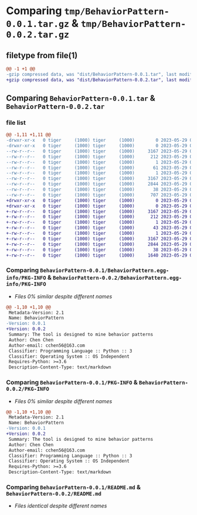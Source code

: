 # Comparing `tmp/BehaviorPattern-0.0.1.tar.gz` & `tmp/BehaviorPattern-0.0.2.tar.gz`

## filetype from file(1)

```diff
@@ -1 +1 @@
-gzip compressed data, was "dist/BehaviorPattern-0.0.1.tar", last modified: Mon May 29 08:31:43 2023, max compression
+gzip compressed data, was "dist/BehaviorPattern-0.0.2.tar", last modified: Mon May 29 09:00:28 2023, max compression
```

## Comparing `BehaviorPattern-0.0.1.tar` & `BehaviorPattern-0.0.2.tar`

### file list

```diff
@@ -1,11 +1,11 @@
-drwxr-xr-x   0 tiger     (1000) tiger     (1000)        0 2023-05-29 08:31:43.000000 BehaviorPattern-0.0.1/
-drwxr-xr-x   0 tiger     (1000) tiger     (1000)        0 2023-05-29 08:31:43.000000 BehaviorPattern-0.0.1/BehaviorPattern.egg-info/
--rw-r--r--   0 tiger     (1000) tiger     (1000)     3167 2023-05-29 08:31:43.000000 BehaviorPattern-0.0.1/BehaviorPattern.egg-info/PKG-INFO
--rw-r--r--   0 tiger     (1000) tiger     (1000)      212 2023-05-29 08:31:43.000000 BehaviorPattern-0.0.1/BehaviorPattern.egg-info/SOURCES.txt
--rw-r--r--   0 tiger     (1000) tiger     (1000)        1 2023-05-29 08:31:43.000000 BehaviorPattern-0.0.1/BehaviorPattern.egg-info/dependency_links.txt
--rw-r--r--   0 tiger     (1000) tiger     (1000)       61 2023-05-29 08:31:43.000000 BehaviorPattern-0.0.1/BehaviorPattern.egg-info/requires.txt
--rw-r--r--   0 tiger     (1000) tiger     (1000)        1 2023-05-29 08:31:43.000000 BehaviorPattern-0.0.1/BehaviorPattern.egg-info/top_level.txt
--rw-r--r--   0 tiger     (1000) tiger     (1000)     3167 2023-05-29 08:31:43.000000 BehaviorPattern-0.0.1/PKG-INFO
--rw-r--r--   0 tiger     (1000) tiger     (1000)     2844 2023-05-29 08:31:19.000000 BehaviorPattern-0.0.1/README.md
--rw-r--r--   0 tiger     (1000) tiger     (1000)       38 2023-05-29 08:31:43.000000 BehaviorPattern-0.0.1/setup.cfg
--rw-r--r--   0 tiger     (1000) tiger     (1000)      707 2023-05-29 08:31:21.000000 BehaviorPattern-0.0.1/setup.py
+drwxr-xr-x   0 tiger     (1000) tiger     (1000)        0 2023-05-29 09:00:28.000000 BehaviorPattern-0.0.2/
+drwxr-xr-x   0 tiger     (1000) tiger     (1000)        0 2023-05-29 09:00:28.000000 BehaviorPattern-0.0.2/BehaviorPattern.egg-info/
+-rw-r--r--   0 tiger     (1000) tiger     (1000)     3167 2023-05-29 09:00:28.000000 BehaviorPattern-0.0.2/BehaviorPattern.egg-info/PKG-INFO
+-rw-r--r--   0 tiger     (1000) tiger     (1000)      212 2023-05-29 09:00:28.000000 BehaviorPattern-0.0.2/BehaviorPattern.egg-info/SOURCES.txt
+-rw-r--r--   0 tiger     (1000) tiger     (1000)        1 2023-05-29 09:00:28.000000 BehaviorPattern-0.0.2/BehaviorPattern.egg-info/dependency_links.txt
+-rw-r--r--   0 tiger     (1000) tiger     (1000)       43 2023-05-29 09:00:28.000000 BehaviorPattern-0.0.2/BehaviorPattern.egg-info/requires.txt
+-rw-r--r--   0 tiger     (1000) tiger     (1000)        1 2023-05-29 09:00:28.000000 BehaviorPattern-0.0.2/BehaviorPattern.egg-info/top_level.txt
+-rw-r--r--   0 tiger     (1000) tiger     (1000)     3167 2023-05-29 09:00:28.000000 BehaviorPattern-0.0.2/PKG-INFO
+-rw-r--r--   0 tiger     (1000) tiger     (1000)     2844 2023-05-29 09:00:13.000000 BehaviorPattern-0.0.2/README.md
+-rw-r--r--   0 tiger     (1000) tiger     (1000)       38 2023-05-29 09:00:28.000000 BehaviorPattern-0.0.2/setup.cfg
+-rw-r--r--   0 tiger     (1000) tiger     (1000)     1640 2023-05-29 09:00:16.000000 BehaviorPattern-0.0.2/setup.py
```

### Comparing `BehaviorPattern-0.0.1/BehaviorPattern.egg-info/PKG-INFO` & `BehaviorPattern-0.0.2/BehaviorPattern.egg-info/PKG-INFO`

 * *Files 0% similar despite different names*

```diff
@@ -1,10 +1,10 @@
 Metadata-Version: 2.1
 Name: BehaviorPattern
-Version: 0.0.1
+Version: 0.0.2
 Summary: The tool is designed to mine behavior patterns
 Author: Chen Chen
 Author-email: cchen56@163.com
 Classifier: Programming Language :: Python :: 3
 Classifier: Operating System :: OS Independent
 Requires-Python: >=3.6
 Description-Content-Type: text/markdown
```

### Comparing `BehaviorPattern-0.0.1/PKG-INFO` & `BehaviorPattern-0.0.2/PKG-INFO`

 * *Files 0% similar despite different names*

```diff
@@ -1,10 +1,10 @@
 Metadata-Version: 2.1
 Name: BehaviorPattern
-Version: 0.0.1
+Version: 0.0.2
 Summary: The tool is designed to mine behavior patterns
 Author: Chen Chen
 Author-email: cchen56@163.com
 Classifier: Programming Language :: Python :: 3
 Classifier: Operating System :: OS Independent
 Requires-Python: >=3.6
 Description-Content-Type: text/markdown
```

### Comparing `BehaviorPattern-0.0.1/README.md` & `BehaviorPattern-0.0.2/README.md`

 * *Files identical despite different names*

